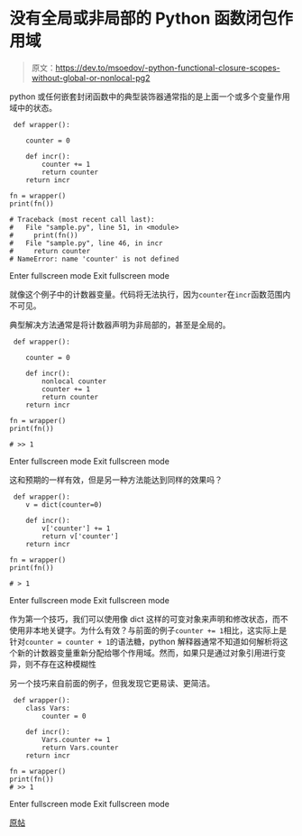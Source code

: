 # 没有全局或非局部的 Python 函数闭包作用域

> 原文：<https://dev.to/msoedov/-python-functional-closure-scopes-without-global-or-nonlocal-pg2>

python 或任何嵌套封闭函数中的典型装饰器通常指的是上面一个或多个变量作用域中的状态。

```
 def wrapper():

    counter = 0

    def incr():
        counter += 1
        return counter
    return incr

fn = wrapper()
print(fn())

# Traceback (most recent call last):
#   File "sample.py", line 51, in <module>
#     print(fn())
#   File "sample.py", line 46, in incr
#     return counter
# NameError: name 'counter' is not defined 
```

Enter fullscreen mode Exit fullscreen mode

就像这个例子中的计数器变量。代码将无法执行，因为`counter`在`incr`函数范围内不可见。

典型解决方法通常是将计数器声明为非局部的，甚至是全局的。

```
 def wrapper():

    counter = 0

    def incr():
        nonlocal counter
        counter += 1
        return counter
    return incr

fn = wrapper()
print(fn())

# >> 1 
```

Enter fullscreen mode Exit fullscreen mode

这和预期的一样有效，但是另一种方法能达到同样的效果吗？

```
 def wrapper():
    v = dict(counter=0)

    def incr():
        v['counter'] += 1
        return v['counter']
    return incr

fn = wrapper()
print(fn())

# > 1 
```

Enter fullscreen mode Exit fullscreen mode

作为第一个技巧，我们可以使用像 dict 这样的可变对象来声明和修改状态，而不使用非本地关键字。为什么有效？与前面的例子`counter += 1`相比，这实际上是针对`counter = counter + 1`的语法糖，python 解释器通常不知道如何解析将这个新的计数器变量重新分配给哪个作用域。然而，如果只是通过对象引用进行变异，则不存在这种模糊性

另一个技巧来自前面的例子，但我发现它更易读、更简洁。

```
 def wrapper():
    class Vars:
        counter = 0

    def incr():
        Vars.counter += 1
        return Vars.counter
    return incr

fn = wrapper()
print(fn())
# >> 1 
```

Enter fullscreen mode Exit fullscreen mode

[原帖](https://medium.com/@msoedov/python-3-functional-closure-scopes-without-global-nonlocal-5630b172f764)